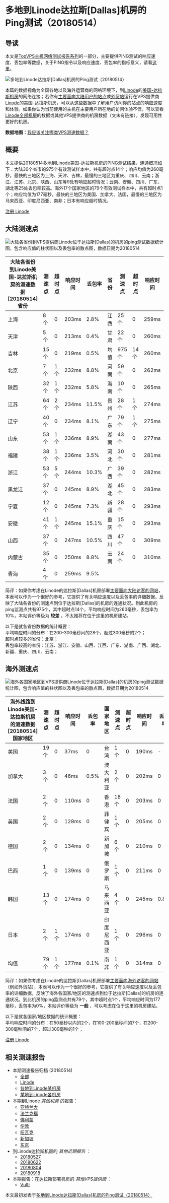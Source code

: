 #  多地到Linode达拉斯[Dallas]机房的Ping测试（20180514） 

## 导读

本文是[TopVPS主机网络测试报告系列](https://vps123.top/pingtest)的一部分，主要提供PING测试的响应速度、丢包率等数据，关于PING指令以及响应速度、丢包率的指标意义，请看[这里](https://vps123.top/what-is-ping.html)。

![多地到Linode达拉斯\[Dallas\]机房的Ping测试（20180514）](/images/thumbnails/to_linode_Dallas.png)

本篇的数据视角为全国各地以及海外运营商的网络环境下，到[Linode](https://vps123.top/go/linode)的[美国-达拉斯机房](https://vps123.top/linode-facilities.html#dallas)的网络连接；若你有[主要面向大陆用户的站点](https://vps123.top/website-for-mainland-users.html)或[外贸站](https://vps123.top/website-for-internation-trade.html)运行在VPS提供商[Linode](https://vps123.top/go/linode)的美国-达拉斯机房，可以从这些数据中了解用户访问你的站点的响应速度和体验。如果你认为当前使用的主机在主要用户所在地的访问体验不佳，可以查看[Linode全部机房](/linode/isp/china/20180514-linode-isp-china.md)的数据或其他VPS提供商的机房数据（文末有链接），发现可用性更好的机房。

**数据地图：**[我应该关注哪类VPS测速数据？](https://vps123.top/find-pingtest-data-you-need.html)

## 概要

本文提供20180514多地到Linode美国-达拉斯机房的PING测试结果，连通概况如下：大陆30个省市的975个有效测试样本中，共有超时点14个；响应均值为260毫秒，最快的三地区为上海、天津、吉林，最慢的三地区为重庆、四川、云南；浙江、江苏、北京、陕西、山东等9处有响应超时情况；云南、安徽、四川、广东、湖北等25处丢包率较高。海外17个国家地区的79个有效测试样本中，共有超时点1个；响应均值为177毫秒，最快的三地区为美国、加拿大、法国，最慢的三地区为马来西亚、印度尼西亚、南非；日本有响应超时情况。

[注册 Linode](https://vps123.top/go/linode/_btn1)

## 大陆测速点

![大陆各省份到VPS提供商Linode位于达拉斯\[Dallas\]的机房的ping测试数据统计图，包含响应值的柱状图以及丢包率的散点图，数据日期为20180514](/images/pingtests/linode_20180514/plot_idc_linode_usa-dallas_20180514_mainland.png)

大陆各省份到Linode美国-达拉斯机房的测速数据 [20180514] 省份 | 测速点 | 超时点 | 响应时间 | 丢包率 | 省份 | 测速点 | 超时点 | 响应时间 | 丢包率  
---|---|---|---|---|---|---|---|---|---  
上海 | 8个 | 0 | 203ms | 2.8% | 江西 | 25个 | 0 | 259ms | 12.4%  
天津 | 5个 | 0 | 213ms | 0.4% | 甘肃 | 22个 | 0 | 260ms | 6.4%  
吉林 | 15个 | 0 | 219ms | 0.5% | 均值 | 975个 | 14个 | 260ms | 10.1%  
北京 | 7个 | 1个 | 232ms | 8.8% | 河南 | 59个 | 0 | 262ms | 8.3%  
陕西 | 32个 | 1个 | 232ms | 5.8% | 海南 | 10个 | 0 | 265ms | 6.7%  
江苏 | 64个 | 2个 | 234ms | 11.5% | 贵州 | 28个 | 1个 | 274ms | 8.0%  
辽宁 | 40个 | 0 | 234ms | 8.1% | 广东 | 79个 | 1个 | 275ms | 14.7%  
山东 | 53个 | 1个 | 236ms | 8.9% | 湖南 | 43个 | 0 | 277ms | 11.5%  
福建 | 38个 | 1个 | 236ms | 3.5% | 河北 | 30个 | 0 | 281ms | 4.0%  
浙江 | 53个 | 5个 | 244ms | 10.3% | 广西 | 39个 | 0 | 282ms | 10.6%  
黑龙江 | 37个 | 0 | 245ms | 8.9% | 湖北 | 45个 | 0 | 283ms | 14.3%  
宁夏 | 12个 | 0 | 245ms | 7.3% | 新疆 | 28个 | 0 | 293ms | 11.8%  
安徽 | 41个 | 1个 | 245ms | 15.1% | 重庆 | 15个 | 0 | 293ms | 13.3%  
山西 | 37个 | 0 | 247ms | 10.5% | 四川 | 47个 | 0 | 309ms | 14.8%  
内蒙古 | 35个 | 0 | 250ms | 8.8% | 云南 | 24个 | 0 | 310ms | 15.5%  
青海 | 4个 | 0 | 259ms | 9.5% |  |  |  |  |   
  
简评：如果你考虑在Linode的达拉斯[Dallas]机房部署[主要面向大陆访客的网站](website-for-mainland-users.html)，本表可以作为一个很好的参考，它提供了有关响应速度以及丢包率的详细数据，反映了大陆各省份的测速点到位于达拉斯[Dallas]的机房的连通状况。到此机房的ping监测点共有975个，其中超时点14个，平均响应时间为260毫秒，丢包率为10%，本站评价等级为 **较差** ，不太推荐在位于这里的机房建站。

以下是就各省份数据的统计概要：  
平均响应时间的分布：在200-300毫秒间的28个，超过300毫秒的2个；  
超时点较多的省份：北京；  
丢包率较高的省份：江苏、浙江、安徽、山西、江西、广东、湖南、广西、湖北、新疆、重庆、四川、云南；

## 海外测速点

![海外各国家地区到VPS提供商Linode位于达拉斯\[Dallas\]的机房的ping测试数据统计图，包含响应值的柱状图以及丢包率的散点图，数据日期为20180514](/images/pingtests/linode_20180514/plot_idc_linode_usa-dallas_20180514_overseas.png)

海外线路到Linode美国-达拉斯机房的测速数据 [20180514] 国家地区 | 测速点 | 超时点 | 响应时间 | 丢包率 | 国家地区 | 测速点 | 超时点 | 响应时间 | 丢包率  
---|---|---|---|---|---|---|---|---|---  
美国 | 19个 | 0 | 37ms | 0 | 台湾 | 1个 | 0 | 190ms | -  
加拿大 | 3个 | 0 | 46ms | 0.5% | 澳大利亚 | 2个 | 0 | 202ms | 0  
法国 | 2个 | 0 | 110ms | 0 | 香港 | 18个 | 0 | 203ms | 0  
英国 | 2个 | 0 | 128ms | 0 | 菲律宾 | 1个 | 0 | 205ms | 0  
德国 | 2个 | 0 | 134ms | 0 | 新加坡 | 6个 | 0 | 210ms | 0  
巴西 | 1个 | 0 | 139ms | 0 | 俄罗斯 | 1个 | 0 | 211ms | 0  
韩国 | 13个 | 0 | 174ms | 0 | 马来西亚 | 4个 | 0 | 245ms | 0.8%  
日本 | 2个 | 1个 | 174ms | 0 | 印度尼西亚 | 1个 | 0 | 296ms | 0  
均值 | 79个 | 1个 | 177ms | 0.1% | 南非 | 1个 | 0 | 314ms | 0  
  
简评：如果你考虑在Linode的达拉斯[Dallas]机房部署[主要面向海外访客的网站](https://vps123.top/website-for-internation-trade.html)（例如外贸站），本表可以作为一个很好的参考，它提供了有关响应速度以及丢包率的详细数据，反映了海外各国家/地区的测速点到位于达拉斯[Dallas]的机房的连通状况。到此机房的ping监测点共有79个，其中超时点1个，平均响应时间为177毫秒，丢包率为0%，本站评价等级为 **一般** ，可以考虑在位于这里的机房建站。

以下是就各国家/地区数据的统计概要：  
平均响应时间的分布：在50毫秒以内的2个，在100-200毫秒间的7个，在200-300毫秒间的7个，超过300毫秒的1个；

[注册 Linode](https://vps123.top/go/linode/_btn2)

## 相关测速报告

  * 本期测速报告归档 (20180514) 
    * [全部](https://vps123.top/pingtests/20180514 "本期各VPS提供商全部测速报告")
    * [Linode](https://vps123.top/pingtests/idc-linode/20180514 "本期Linode的全部测速报告")
    * [各地到Linode某机房](https://vps123.top/pingtests/idc-linode/isp-global/20180514 "以Linode某机房为关注对象的视角，横向比较大陆各省份、海外各国家地区")
    * [某地到Linode各机房](https://vps123.top/pingtests/idc-linode/facility-all/20180514 "以大陆某省份为关注对象的视角，横向比较Linode各机房")
  * 本期到Linode _其他机房_ 的报告： 
    * [亚特兰大](/linode/idc/atlanta/20180514-linode-idc-atlanta.md "多地到Linode亚特兰大机房的Ping测试 20180514")
    * [法兰克福](/linode/idc/frankfurt/20180514-linode-idc-frankfurt.md "多地到Linode法兰克福机房的Ping测试 20180514")
    * [佛利蒙](/linode/idc/fremont/20180514-linode-idc-fremont.md "多地到Linode佛利蒙机房的Ping测试 20180514")
    * [伦敦](/linode/idc/london/20180514-linode-idc-london.md "多地到Linode伦敦机房的Ping测试 20180514")
    * [纽瓦克](/linode/idc/newark/20180514-linode-idc-newark.md "多地到Linode纽瓦克机房的Ping测试 20180514")
    * [新加坡](/linode/idc/singapore/20180514-linode-idc-singapore.md "多地到Linode新加坡机房的Ping测试 20180514")
    * [东京](/linode/idc/tokyo/20180514-linode-idc-tokyo.md "多地到Linode东京机房的Ping测试 20180514")
  * 到Linode达拉斯机房的 _其他近期报告_ ： 
    * [20180527](/linode/idc/dallas/20180527-linode-idc-dallas.md "多地到Linode达拉斯机房的Ping测试 20180527")
    * [20180622](/linode/idc/dallas/20180622-linode-idc-dallas.md "多地到Linode达拉斯机房的Ping测试 20180622")
    * [20180804](/linode/idc/dallas/20180804-linode-idc-dallas.md "多地到Linode达拉斯机房的Ping测试 20180804")
    * [20180918](/linode/idc/dallas/20180918-linode-idc-dallas.md "多地到Linode达拉斯机房的Ping测试 20180918")
  * 本期报告：在达拉斯部署机房的 _其他VPS提供商_ ： 
    * [Vultr](/vultr/idc/dallas/20180514-vultr-idc-dallas.md "多地到Vultr达拉斯机房的Ping测试 20180514")



本文最初发表于[多地到Linode达拉斯[Dallas]机房的Ping测试（20180514）](https://vps123.top/pingtest/20180514-linode-idc-dallas.html)

